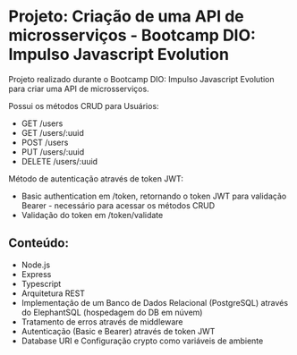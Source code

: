 # Projeto: Criação de uma API de microsserviços - Bootcamp DIO: Impulso Javascript Evolution

Projeto realizado durante o Bootcamp DIO: Impulso Javascript Evolution para criar uma API de microsserviços.

Possui os métodos CRUD para Usuários:
- GET /users
- GET /users/:uuid
- POST /users
- PUT /users/:uuid
- DELETE /users/:uuid

Método de autenticação através de token JWT:
- Basic authentication em /token, retornando o token JWT para validação Bearer - necessário para acessar os métodos CRUD
- Validação do token em /token/validate

## Conteúdo:
- Node.js
- Express
- Typescript
- Arquitetura REST
- Implementação de um Banco de Dados Relacional (PostgreSQL) através do ElephantSQL (hospedagem do DB em núvem)
- Tratamento de erros através de middleware
- Autenticação (Basic e Bearer) através de token JWT
- Database URI e Configuração crypto como variáveis de ambiente